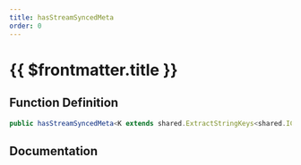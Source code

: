 ```yaml
---
title: hasStreamSyncedMeta
order: 0
---
```


# {{ $frontmatter.title }}

## Function Definition

```ts
public hasStreamSyncedMeta<K extends shared.ExtractStringKeys<shared.ICustomEntityStreamSyncedMeta>>(key: K): boolean;
```

## Documentation

<!--@include: ./parts/hasStreamSyncedMeta.md-->

